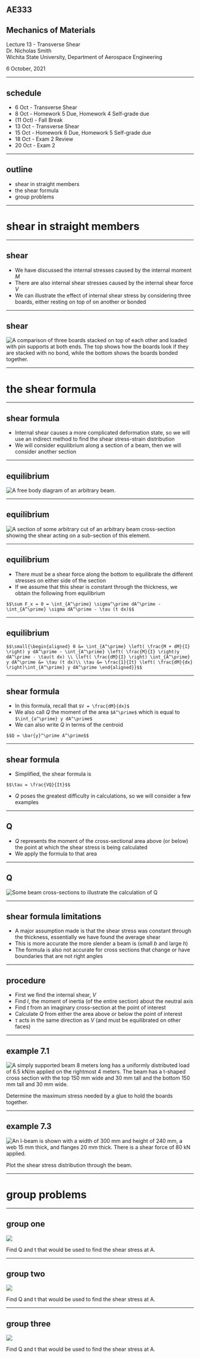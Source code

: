 ## AE333
## Mechanics of Materials
Lecture 13 - Transverse Shear<br/>
Dr. Nicholas Smith<br/>
Wichita State University, Department of Aerospace Engineering

6 October, 2021

----
## schedule

- 6 Oct - Transverse Shear
- 8 Oct - Homework 5 Due, Homework 4 Self-grade due
- (11 Oct) - Fall Break 
- 13 Oct - Transverse Shear
- 15 Oct - Homework 6 Due, Homework 5 Self-grade due
- 18 Oct - Exam 2 Review
- 20 Oct - Exam 2

----
## outline

<!-- vim-markdown-toc GFM -->

* shear in straight members
* the shear formula
* group problems

<!-- vim-markdown-toc -->


---
# shear in straight members

----
## shear

-   We have discussed the internal stresses caused by the internal moment *M*
-   There are also internal shear stresses caused by the internal shear force *V*
-   We can illustrate the effect of internal shear stress by considering three boards, either resting on top of on another or bonded

----
## shear

![A comparison of three boards stacked on top of each other and loaded with pin supports at both ends. The top shows how the boards look if they are stacked with no bond, while the bottom shows the boards bonded together.](../images/bonded-boards.png) <!-- .element width="60%" -->

---
# the shear formula

----
## shear formula

-   Internal shear causes a more complicated deformation state, so we will use an indirect method to find the shear stress-strain distribution
-   We will consider equilibrium along a section of a beam, then we will consider another section

----
## equilibrium

![A free body diagram of an arbitrary beam.](../images/beam-fbd.png)

----
## equilibrium

![A section of some arbitrary cut of an arbitrary beam cross-section showing the shear acting on a sub-section of this element.](../images/transverse-fbd.png) <!-- .element width="50%" -->

----
## equilibrium

-   There must be a shear force along the bottom to equilibrate the different stresses on either side of the section
-   If we assume that this shear is constant through the thickness, we obtain the following from equilibrium

`$$\sum F_x = 0 = \int_{A^\prime} \sigma^\prime dA^\prime - \int_{A^\prime} \sigma dA^\prime - \tau (t dx)$$`

----
## equilibrium

`$$\small{\begin{aligned}
  0 &= \int_{A^\prime} \left( \frac{M + dM}{I} \right) y dA^\prime - \int_{A^\prime} \left( \frac{M}{I} \right)y dA^\prime - \tau(t dx) \\
  \left( \frac{dM}{I} \right) \int_{A^\prime} y dA^\prime &= \tau (t dx)\\
  \tau &= \frac{1}{It} \left( \frac{dM}{dx} \right)\int_{A^\prime} y dA^\prime
\end{aligned}}$$`

----
## shear formula

-   In this formula, recall that `$V = \frac{dM}{dx}$`
-   We also call *Q* the moment of the area `$A^\prime$` which is equal to `$\int_{a^\prime} y dA^\prime$`
-   We can also write *Q* in terms of the centroid

`$$Q = \bar{y}^\prime A^\prime$$`

----
## shear formula

-   Simplified, the shear formula is

`$$\tau = \frac{VQ}{It}$$`

-   *Q* poses the greatest difficulty in calculations, so we will consider a few examples

----
## Q

-   *Q* represents the moment of the cross-sectional area above (or below) the point at which the shear stress is being calculated
-   We apply the formula to that area

----
## Q

![Some beam cross-sections to illustrate the calculation of Q](../images/Q.jpg) <!-- .element width="35%" -->

----
## shear formula limitations

-   A major assumption made is that the shear stress was constant through the thickness, essentially we have found the average shear
-   This is more accurate the more slender a beam is (small *b* and large *h*)
-   The formula is also not accurate for cross sections that change or have boundaries that are not right angles

----
## procedure

-   First we find the internal shear, *V*
-   Find *I*, the moment of inertia (of the entire section) about the neutral axis
-   Find *t* from an imaginary cross-section at the point of interest
-   Calculate *Q* from either the area above or below the point of interest
-   $\tau$ acts in the same direction as *V* (and must be equilibrated on other faces)

----
## example 7.1

![A simply supported beam 8 meters long has a uniformly distributed load of 6.5 kN/m applied on the rightmost 4 meters. The beam has a t-shaped cross section with the top 150 mm wide and 30 mm tall and the bottom 150 mm tall and 30 mm wide.](../images/example-7-1.jpg) <!-- .element width="35%" -->

Determine the maximum stress needed by a glue to hold the boards together.

----
## example 7.3

![An I-beam is shown with a width of 300 mm and height of 240 mm, a web 15 mm thick, and flanges 20 mm thick. There is a shear force of 80 kN applied.](../images/example-7-3.jpg) <!-- .element width="50%" -->

Plot the shear stress distribution through the beam.

---
# group problems

----
## group one

![](../images/group-7-1.jpg) <!-- .element width="30%" -->

Find Q and t that would be used to find the shear stress at A.

----
## group two

![](../images/group-7-2.jpg) <!-- .element width="30%" -->

Find Q and t that would be used to find the shear stress at A.

----
## group three

![](../images/group-7-3.jpg) <!-- .element width="30%" -->

Find Q and t that would be used to find the shear stress at A.

